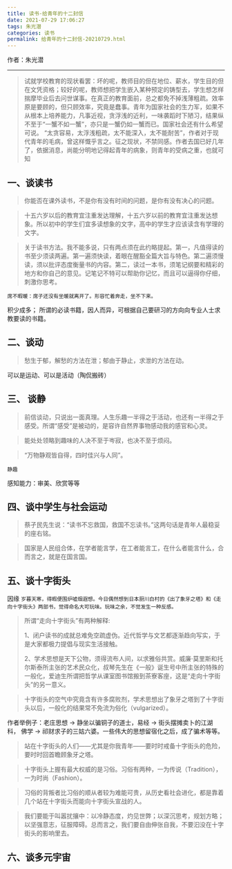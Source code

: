 ```yaml
---
title: 读书·给青年的十二封信
date: 2021-07-29 17:06:27
tags: 朱光潜
categories: 读书
permalink: 给青年的十二封信-20210729.html
---
```


作者：朱光潜

---

> 试就学校教育的现状看罢：坏的呢，教师目的但在地位、薪水，学生目的但在文凭资格；较好的呢，教师想把学生嵌入某种预定的铸型去，学生想怎样揣摩毕业后去问世谋事。在真正的教育面前，总之都免不掉浅薄粗疏。效率原是要顾的，但只顾效率，究竟是蠢事。青年为国家社会的生力军，如果不从根本上培养能力，凡事近视，贪浮浅的近利，一味袭蹈时下陋习，结果纵不至于“一蟹不如一蟹”，亦只是一蟹仍如一蟹而已。国家社会还有什么希望可说。
> “太贪容易，太浮浅粗疏，太不能深入，太不能耐苦”，作者对于现代青年的毛病，曾这样慨乎言之。征之现状，不禁同感。作者去国已好几年了，依据消息，尚能分明地记得起青年的病象，则青年的受病之重，也就可知

## 一、谈读书

> 你能否在课外读书，不是你有没有时间的问题，是你有没有决心的问题。

> 十五六岁以后的教育宜注重发达理解，十五六岁以前的教育宜注重发达想象。所以初中的学生们宜多读想象的文字，高中的学生才应该读含有学理的文字。

> 关于读书方法。我不能多说，只有两点须在此约略提起。第一，凡值得读的书至少须读两遍。第一遍须快读，着眼在醒豁全篇大旨与特色。第二遍须慢读，须以批评态度衡量书的内容。第二，读过一本书，须笔记纲要和精彩的地方和你自己的意见。记笔记不特可以帮助你记忆，而且可以逼得你仔细，刺激你思考。

`席不暇暖：席子还没有坐暖就离开了。形容忙着奔走，坐不下来。`

积少成多； 所谓的必读书籍，因人而异，可根据自己要研习的方向向专业人士求教要读的书籍。

## 二、谈动

> 愁生于郁，解愁的方法在泄；郁由于静止，求泄的方法在动。

可以是运动、可以是活动（陶侃搬砖）

## 三、 谈静

> 前信谈动，只说出一面真理。人生乐趣一半得之于活动，也还有一半得之于感受。所谓“感受”是被动的，是容许自然界事物感动我的感官和心灵。

> 能处处领略到趣味的人决不至于岑寂，也决不至于烦闷。

> “万物静观皆自得，四时佳兴与人同”。

`静趣`

感知能力：审美、欣赏等等

## 四、谈中学生与社会运动

> 蔡孑民先生说：“读书不忘救国，救国不忘读书。”这两句话是青年人最稳妥的座右铭。

> 国家是人民组合体，在学者能言学，在工者能言工，在什么者能言什么，合而言之，就是在国言国。



## 五、谈十字街头

因缘 `岁暮天寒，得暇便围炉嘘烟遐想。今日偶然想到日本厨川白村的《出了象牙之塔》和《走向十字街头》两部书，觉得命名大可玩味。玩味之余，不觉发生一种反感。`

>所谓“走向十字街头”有两种解释:
>
>1、闭户读书的成就总难免空疏虚伪。近代哲学与文艺都逐渐趋向写实，于是大家都极力提倡与现实生活接触。
>
>2、学术思想是天下公物，须得流布人间，以求雅俗共赏。威廉·莫里斯和托尔斯泰所主张的艺术民众化，叔琴先生在《一般》诞生号中所主张的特殊的一般化，爱迪生所谓把哲学从课室图书馆搬到茶寮客座，这是“走向十字街头”的另一意义。

> 十字街头的空气中究竟含有许多腐败剂，学术思想出了象牙之塔到了十字街头以后，一般化的结果常不免流为俗化（vulgarized）。

作者举例子：老庄思想 -> 静坐以骗铜子的道士，易经 -> 街头摆摊卖卜的江湖科， 佛学 -> 祁财求子的三姑六婆。一些伟大的思想留宿化之后，成了骗术等等。

> 站在十字街头的人们——尤其是你我青年——要时时戒备十字街头的危险，要时时回首瞻顾象牙之塔。

>  十字街头上握有最大权威的是习俗。习俗有两种，一为传说（Tradition），一为时尚（Fashion）。

> 习俗的背叛者比习俗的顺从者较为难能可贵，从历史看社会进化，都是靠着几个站在十字街头而能向十字街头宣战的人。

> 我们要能于叫嚣扰攘中：以冷静态度，灼见世弊；以深沉思考，规划方略；以坚强意志，征服障碍。总而言之，我们要自由伸张自我，不要汩没在十字街头的影响里去。

## 六、谈多元宇宙
